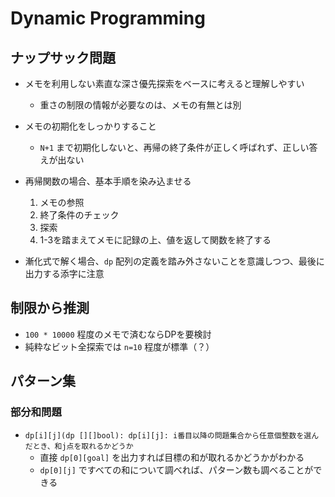 # Dynamic Programming

## ナップサック問題

- メモを利用しない素直な深さ優先探索をベースに考えると理解しやすい
    - 重さの制限の情報が必要なのは、メモの有無とは別
- メモの初期化をしっかりすること
    - `N+1` まで初期化しないと、再帰の終了条件が正しく呼ばれず、正しい答えが出ない
- 再帰関数の場合、基本手順を染み込ませる
    1. メモの参照
    2. 終了条件のチェック
    3. 探索
    4. 1-3を踏まえてメモに記録の上、値を返して関数を終了する

- 漸化式で解く場合、`dp` 配列の定義を踏み外さないことを意識しつつ、最後に出力する添字に注意

## 制限から推測

- `100 * 10000` 程度のメモで済むならDPを要検討
- 純粋なビット全探索では `n=10` 程度が標準（？）

## パターン集

### 部分和問題

- `dp[i][j](dp [][]bool): dp[i][j]: i番目以降の問題集合から任意個整数を選んだとき、和j点を取れるかどうか`
    - 直接 `dp[0][goal]` を出力すれば目標の和が取れるかどうかがわかる
    - `dp[0][j]` ですべての和について調べれば、パターン数も調べることができる



